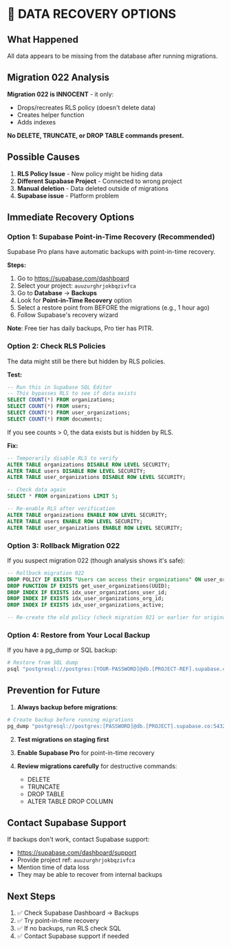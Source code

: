 # 🚨 DATA RECOVERY OPTIONS

## What Happened
All data appears to be missing from the database after running migrations.

## Migration 022 Analysis
**Migration 022 is INNOCENT** - it only:
- Drops/recreates RLS policy (doesn't delete data)
- Creates helper function
- Adds indexes

**No DELETE, TRUNCATE, or DROP TABLE commands present.**

## Possible Causes
1. **RLS Policy Issue** - New policy might be hiding data
2. **Different Supabase Project** - Connected to wrong project
3. **Manual deletion** - Data deleted outside of migrations
4. **Supabase issue** - Platform problem

## Immediate Recovery Options

### Option 1: Supabase Point-in-Time Recovery (Recommended)
Supabase Pro plans have automatic backups with point-in-time recovery.

**Steps:**
1. Go to https://supabase.com/dashboard
2. Select your project: `auuzurghrjokbqzivfca`
3. Go to **Database** → **Backups**
4. Look for **Point-in-Time Recovery** option
5. Select a restore point from BEFORE the migrations (e.g., 1 hour ago)
6. Follow Supabase's recovery wizard

**Note**: Free tier has daily backups, Pro tier has PITR.

### Option 2: Check RLS Policies
The data might still be there but hidden by RLS policies.

**Test:**
```sql
-- Run this in Supabase SQL Editor
-- This bypasses RLS to see if data exists
SELECT COUNT(*) FROM organizations;
SELECT COUNT(*) FROM users;
SELECT COUNT(*) FROM user_organizations;
SELECT COUNT(*) FROM documents;
```

If you see counts > 0, the data exists but is hidden by RLS.

**Fix:**
```sql
-- Temporarily disable RLS to verify
ALTER TABLE organizations DISABLE ROW LEVEL SECURITY;
ALTER TABLE users DISABLE ROW LEVEL SECURITY;
ALTER TABLE user_organizations DISABLE ROW LEVEL SECURITY;

-- Check data again
SELECT * FROM organizations LIMIT 5;

-- Re-enable RLS after verification
ALTER TABLE organizations ENABLE ROW LEVEL SECURITY;
ALTER TABLE users ENABLE ROW LEVEL SECURITY;
ALTER TABLE user_organizations ENABLE ROW LEVEL SECURITY;
```

### Option 3: Rollback Migration 022
If you suspect migration 022 (though analysis shows it's safe):

```sql
-- Rollback migration 022
DROP POLICY IF EXISTS "Users can access their organizations" ON user_organizations;
DROP FUNCTION IF EXISTS get_user_organizations(UUID);
DROP INDEX IF EXISTS idx_user_organizations_user_id;
DROP INDEX IF EXISTS idx_user_organizations_org_id;
DROP INDEX IF EXISTS idx_user_organizations_active;

-- Re-create the old policy (check migration 021 or earlier for original)
```

### Option 4: Restore from Your Local Backup
If you have a pg_dump or SQL backup:

```bash
# Restore from SQL dump
psql "postgresql://postgres:[YOUR-PASSWORD]@db.[PROJECT-REF].supabase.co:5432/postgres" < backup.sql
```

## Prevention for Future

1. **Always backup before migrations**:
```bash
# Create backup before running migrations
pg_dump "postgresql://postgres:[PASSWORD]@db.[PROJECT].supabase.co:5432/postgres" > backup_$(date +%Y%m%d_%H%M%S).sql
```

2. **Test migrations on staging first**

3. **Enable Supabase Pro** for point-in-time recovery

4. **Review migrations carefully** for destructive commands:
   - DELETE
   - TRUNCATE
   - DROP TABLE
   - ALTER TABLE DROP COLUMN

## Contact Supabase Support
If backups don't work, contact Supabase support:
- https://supabase.com/dashboard/support
- Provide project ref: `auuzurghrjokbqzivfca`
- Mention time of data loss
- They may be able to recover from internal backups

## Next Steps
1. ✅ Check Supabase Dashboard → Backups
2. ✅ Try point-in-time recovery
3. ✅ If no backups, run RLS check SQL
4. ✅ Contact Supabase support if needed
